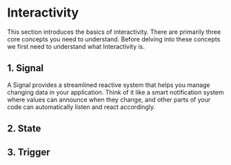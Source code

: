 # Interactivity
This section introduces the basics of interactivity. There are primarily three core concepts you need to understand. Before delving into these concepts we first need to understand what Interactivity is. 


## 1. Signal
A Signal provides a streamlined reactive system that helps you manage changing data in your application. Think of it like a smart notification system where values can announce when they change, and other parts of your code can automatically listen and react accordingly.

## 2. State




## 3. Trigger

